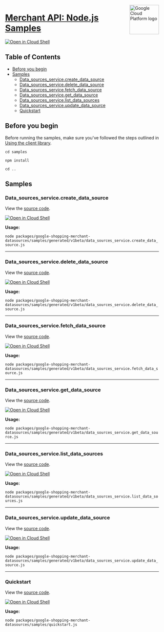 [//]: # "This README.md file is auto-generated, all changes to this file will be lost."
[//]: # "To regenerate it, use `python -m synthtool`."
<img src="https://avatars2.githubusercontent.com/u/2810941?v=3&s=96" alt="Google Cloud Platform logo" title="Google Cloud Platform" align="right" height="96" width="96"/>

# [Merchant API: Node.js Samples](https://github.com/googleapis/google-cloud-node)

[![Open in Cloud Shell][shell_img]][shell_link]



## Table of Contents

* [Before you begin](#before-you-begin)
* [Samples](#samples)
  * [Data_sources_service.create_data_source](#data_sources_service.create_data_source)
  * [Data_sources_service.delete_data_source](#data_sources_service.delete_data_source)
  * [Data_sources_service.fetch_data_source](#data_sources_service.fetch_data_source)
  * [Data_sources_service.get_data_source](#data_sources_service.get_data_source)
  * [Data_sources_service.list_data_sources](#data_sources_service.list_data_sources)
  * [Data_sources_service.update_data_source](#data_sources_service.update_data_source)
  * [Quickstart](#quickstart)

## Before you begin

Before running the samples, make sure you've followed the steps outlined in
[Using the client library](https://github.com/googleapis/google-cloud-node#using-the-client-library).

`cd samples`

`npm install`

`cd ..`

## Samples



### Data_sources_service.create_data_source

View the [source code](https://github.com/googleapis/google-cloud-node/blob/main/packages/google-shopping-merchant-datasources/samples/generated/v1beta/data_sources_service.create_data_source.js).

[![Open in Cloud Shell][shell_img]](https://console.cloud.google.com/cloudshell/open?git_repo=https://github.com/googleapis/google-cloud-node&page=editor&open_in_editor=packages/google-shopping-merchant-datasources/samples/generated/v1beta/data_sources_service.create_data_source.js,samples/README.md)

__Usage:__


`node packages/google-shopping-merchant-datasources/samples/generated/v1beta/data_sources_service.create_data_source.js`


-----




### Data_sources_service.delete_data_source

View the [source code](https://github.com/googleapis/google-cloud-node/blob/main/packages/google-shopping-merchant-datasources/samples/generated/v1beta/data_sources_service.delete_data_source.js).

[![Open in Cloud Shell][shell_img]](https://console.cloud.google.com/cloudshell/open?git_repo=https://github.com/googleapis/google-cloud-node&page=editor&open_in_editor=packages/google-shopping-merchant-datasources/samples/generated/v1beta/data_sources_service.delete_data_source.js,samples/README.md)

__Usage:__


`node packages/google-shopping-merchant-datasources/samples/generated/v1beta/data_sources_service.delete_data_source.js`


-----




### Data_sources_service.fetch_data_source

View the [source code](https://github.com/googleapis/google-cloud-node/blob/main/packages/google-shopping-merchant-datasources/samples/generated/v1beta/data_sources_service.fetch_data_source.js).

[![Open in Cloud Shell][shell_img]](https://console.cloud.google.com/cloudshell/open?git_repo=https://github.com/googleapis/google-cloud-node&page=editor&open_in_editor=packages/google-shopping-merchant-datasources/samples/generated/v1beta/data_sources_service.fetch_data_source.js,samples/README.md)

__Usage:__


`node packages/google-shopping-merchant-datasources/samples/generated/v1beta/data_sources_service.fetch_data_source.js`


-----




### Data_sources_service.get_data_source

View the [source code](https://github.com/googleapis/google-cloud-node/blob/main/packages/google-shopping-merchant-datasources/samples/generated/v1beta/data_sources_service.get_data_source.js).

[![Open in Cloud Shell][shell_img]](https://console.cloud.google.com/cloudshell/open?git_repo=https://github.com/googleapis/google-cloud-node&page=editor&open_in_editor=packages/google-shopping-merchant-datasources/samples/generated/v1beta/data_sources_service.get_data_source.js,samples/README.md)

__Usage:__


`node packages/google-shopping-merchant-datasources/samples/generated/v1beta/data_sources_service.get_data_source.js`


-----




### Data_sources_service.list_data_sources

View the [source code](https://github.com/googleapis/google-cloud-node/blob/main/packages/google-shopping-merchant-datasources/samples/generated/v1beta/data_sources_service.list_data_sources.js).

[![Open in Cloud Shell][shell_img]](https://console.cloud.google.com/cloudshell/open?git_repo=https://github.com/googleapis/google-cloud-node&page=editor&open_in_editor=packages/google-shopping-merchant-datasources/samples/generated/v1beta/data_sources_service.list_data_sources.js,samples/README.md)

__Usage:__


`node packages/google-shopping-merchant-datasources/samples/generated/v1beta/data_sources_service.list_data_sources.js`


-----




### Data_sources_service.update_data_source

View the [source code](https://github.com/googleapis/google-cloud-node/blob/main/packages/google-shopping-merchant-datasources/samples/generated/v1beta/data_sources_service.update_data_source.js).

[![Open in Cloud Shell][shell_img]](https://console.cloud.google.com/cloudshell/open?git_repo=https://github.com/googleapis/google-cloud-node&page=editor&open_in_editor=packages/google-shopping-merchant-datasources/samples/generated/v1beta/data_sources_service.update_data_source.js,samples/README.md)

__Usage:__


`node packages/google-shopping-merchant-datasources/samples/generated/v1beta/data_sources_service.update_data_source.js`


-----




### Quickstart

View the [source code](https://github.com/googleapis/google-cloud-node/blob/main/packages/google-shopping-merchant-datasources/samples/quickstart.js).

[![Open in Cloud Shell][shell_img]](https://console.cloud.google.com/cloudshell/open?git_repo=https://github.com/googleapis/google-cloud-node&page=editor&open_in_editor=packages/google-shopping-merchant-datasources/samples/quickstart.js,samples/README.md)

__Usage:__


`node packages/google-shopping-merchant-datasources/samples/quickstart.js`






[shell_img]: https://gstatic.com/cloudssh/images/open-btn.png
[shell_link]: https://console.cloud.google.com/cloudshell/open?git_repo=https://github.com/googleapis/google-cloud-node&page=editor&open_in_editor=samples/README.md
[product-docs]: https://developers.google.com/merchant/api
